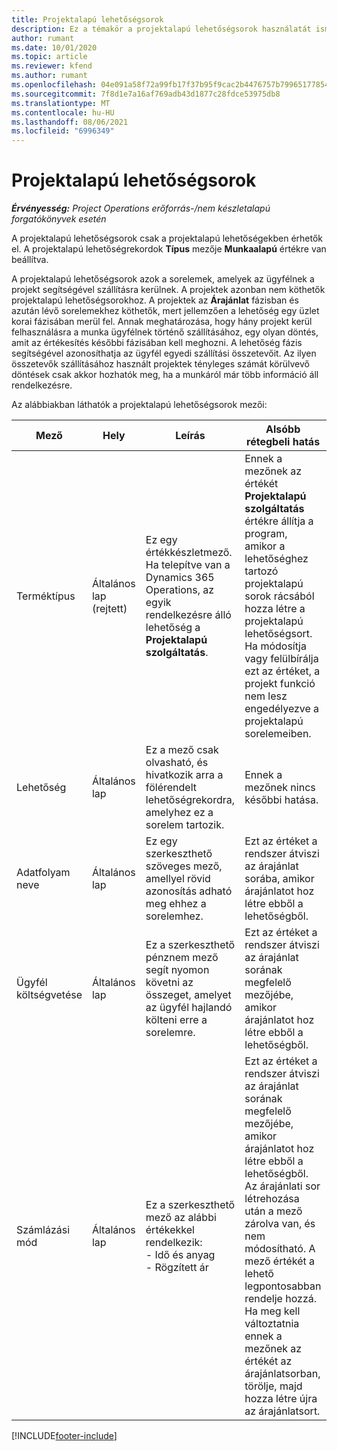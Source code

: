 ```yaml
---
title: Projektalapú lehetőségsorok
description: Ez a témakör a projektalapú lehetőségsorok használatát ismerteti.
author: rumant
ms.date: 10/01/2020
ms.topic: article
ms.reviewer: kfend
ms.author: rumant
ms.openlocfilehash: 04e091a58f72a99fb17f37b95f9cac2b4476757b79965177854423361f416d51
ms.sourcegitcommit: 7f8d1e7a16af769adb43d1877c28fdce53975db8
ms.translationtype: MT
ms.contentlocale: hu-HU
ms.lasthandoff: 08/06/2021
ms.locfileid: "6996349"
---
```

# <a name="project-based-opportunity-lines"></a>Projektalapú lehetőségsorok

_**Érvényesség:** Project Operations erőforrás-/nem készletalapú forgatókönyvek esetén_


A projektalapú lehetőségsorok csak a projektalapú lehetőségekben érhetők el. A projektalapú lehetőségrekordok **Típus** mezője **Munkaalapú** értékre van beállítva.

A projektalapú lehetőségsorok azok a sorelemek, amelyek az ügyfélnek a projekt segítségével szállításra kerülnek. A projektek azonban nem köthetők projektalapú lehetőségsorokhoz. A projektek az **Árajánlat** fázisban és azután lévő sorelemekhez köthetők, mert jellemzően a lehetőség egy üzlet korai fázisában merül fel. Annak meghatározása, hogy hány projekt kerül felhasználásra a munka ügyfélnek történő szállításához, egy olyan döntés, amit az értékesítés későbbi fázisában kell meghozni. A lehetőség fázis segítségével azonosíthatja az ügyfél egyedi szállítási összetevőit. Az ilyen összetevők szállításához használt projektek tényleges számát körülvevő döntések csak akkor hozhatók meg, ha a munkáról már több információ áll rendelkezésre.

Az alábbiakban láthatók a projektalapú lehetőségsorok mezői:

| **Mező** | **Hely** | **Leírás** | **Alsóbb rétegbeli hatás** |
| --- | --- | --- | --- |
| Terméktípus | Általános lap (rejtett) | Ez egy értékkészletmező. Ha telepítve van a Dynamics 365 Operations, az egyik rendelkezésre álló lehetőség a **Projektalapú szolgáltatás**.  | Ennek a mezőnek az értékét **Projektalapú szolgáltatás** értékre állítja a program, amikor a lehetőséghez tartozó projektalapú sorok rácsából hozza létre a projektalapú lehetőségsort. <br> Ha módosítja vagy felülbírálja ezt az értéket, a projekt funkció nem lesz engedélyezve a projektalapú sorelemeiben. |
| Lehetőség | Általános lap | Ez a mező csak olvasható, és hivatkozik arra a fölérendelt lehetőségrekordra, amelyhez ez a sorelem tartozik. | Ennek a mezőnek nincs későbbi hatása. |
| Adatfolyam neve | Általános lap | Ez egy szerkeszthető szöveges mező, amellyel rövid azonosítás adható meg ehhez a sorelemhez. | Ezt az értéket a rendszer átviszi az árajánlat sorába, amikor árajánlatot hoz létre ebből a lehetőségből. |
| Ügyfél költségvetése | Általános lap | Ez a szerkeszthető pénznem mező segít nyomon követni az összeget, amelyet az ügyfél hajlandó költeni erre a sorelemre. | Ezt az értéket a rendszer átviszi az árajánlat sorának megfelelő mezőjébe, amikor árajánlatot hoz létre ebből a lehetőségből. |
| Számlázási mód | Általános lap | Ez a szerkeszthető mező az alábbi értékekkel rendelkezik:</br>- Idő és anyag</br>- Rögzített ár | Ezt az értéket a rendszer átviszi az árajánlat sorának megfelelő mezőjébe, amikor árajánlatot hoz létre ebből a lehetőségből. Az árajánlati sor létrehozása után a mező zárolva van, és nem módosítható. A mező értékét a lehető legpontosabban rendelje hozzá. Ha meg kell változtatnia ennek a mezőnek az értékét az árajánlatsorban, törölje, majd hozza létre újra az árajánlatsort. |


[!INCLUDE[footer-include](../includes/footer-banner.md)]